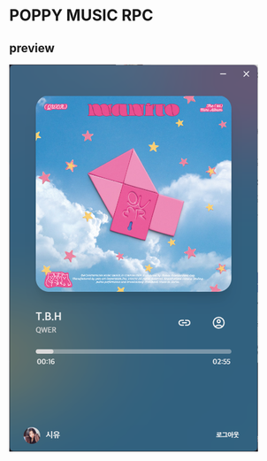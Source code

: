 # POPPY MUSIC RPC

## preview
<img alt="image" src="https://github.com/siy-uuu/POPPY-RPC/blob/master/.github/assets/poppyrpc.png">
